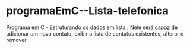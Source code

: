 # programaEmC--Lista-telefonica
Programa em C - Estruturando os dados em lista ; Nele será capaz de adicionar um novo contato, exibir a lista de contatos existentes, alterar e remover.
